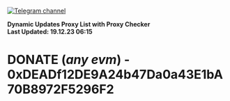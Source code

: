 [![Telegram channel](https://img.shields.io/endpoint?url=https://runkit.io/damiankrawczyk/telegram-badge/branches/master?url=https://t.me/n4z4v0d)](https://t.me/n4z4v0d) 

**Dynamic Updates Proxy List with Proxy Checker**  
**Last Updated: 19.12.23 06:15**

# DONATE (_any evm_) - 0xDEADf12DE9A24b47Da0a43E1bA70B8972F5296F2
